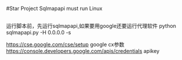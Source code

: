 #Star Project  Sqlmapapi must run Linux
##
  运行脚本前，先运行sqlmapapi,如果要用google还要运行代理软件
  python sqlmapapi.py -H 0.0.0.0 -s

https://cse.google.com/cse/setup google cx参数
https://console.developers.google.com/apis/credentials apikey
